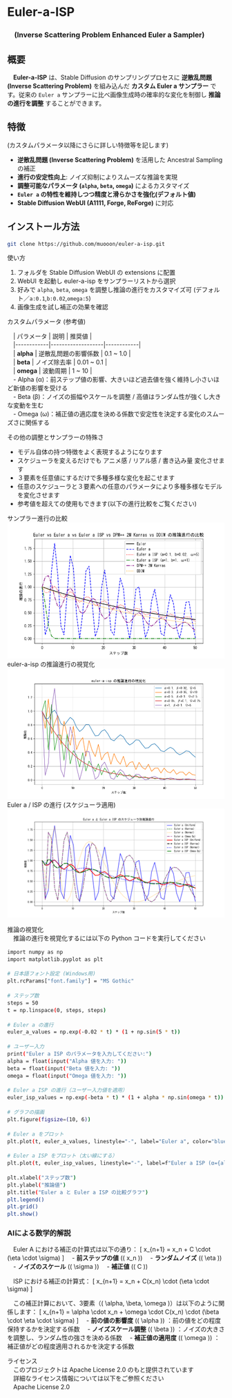 # Euler-a-ISP  
### 　(Inverse Scattering Problem Enhanced Euler a Sampler)

## 概要
　**Euler-a-ISP** は、Stable Diffusion のサンプリングプロセスに **逆散乱問題 (Inverse Scattering Problem)** を組み込んだ **カスタム Euler a サンプラー** です。従来の `Euler a` サンプラーに比べ画像生成時の確率的な変化を制御し **推論の進行を調整** することができます。

## 特徴
(カスタムパラメータ以降にさらに詳しい特徴等を記します)  
- **逆散乱問題 (Inverse Scattering Problem)** を活用した Ancestral Sampling の補正  
- **進行の安定性向上**: ノイズ抑制によりスムーズな推論を実現  
- **調整可能なパラメータ (`alpha`, `beta`, `omega`)** によるカスタマイズ  
- **`Euler a` の特性を維持しつつ精度と滑らかさを強化(デフォルト値)**  
- **Stable Diffusion WebUI (A1111, Forge, ReForge)** に対応

## インストール方法
```bash
git clone https://github.com/muooon/euler-a-isp.git  
```
使い方  
1. 	フォルダを Stable Diffusion WebUI の extensions に配置  
2. 	WebUI を起動し euler-a-isp をサンプラーリストから選択  
3. 	好みで `alpha`, `beta`, `omega` を調整し推論の進行をカスタマイズ可 (デフォルト／`a:0.1`,`b:0.02`,`omega:5`)  
4. 	画像生成を試し補正の効果を確認  

カスタムパラメータ (参考値)  

　| パラメータ | 説明 | 推奨値 |  
　|------------|-------------------|------------|  
　| **alpha**  | 逆散乱問題の影響係数 | 0.1 ~ 1.0  |  
　| **beta**   | ノイズ除去率         | 0.01 ~ 0.1 |  
　| **omega**  | 波動周期           | 1 ~ 10     |  
　- Alpha (α)：前ステップ値の影響、大きいほど過去値を強く維持し小さいほど新値の影響を受ける  
　- Beta (β)：ノイズの振幅やスケールを調整 / 高値はランダム性が強くし大きな変動を生む  
　- Omega (ω)：補正値の適応度を決める係数で安定性を決定する変化のスムーズさに関係する  

その他の調整とサンプラーの特殊さ  

- モデル自体の持つ特徴をよく表現するようになります  
- スケジューラを変えるだけでも アニメ感 / リアル感 / 書き込み量 変化させます  
- ３要素を任意値にするだけで多種多様な変化を起こせます  
- 任意のスケジューラと３要素への任意のパラメータにより多種多様なモデルを変化させます  
- 参考値を超えての使用もできます(以下の進行比較をご覧ください)  

サンプラー進行の比較  
![image01](https://github.com/muooon/euler-a-isp/blob/main/ISP-EulerA-GRAF-02GEN-hikaku02.png)  
euler-a-isp の推論進行の視覚化  
![image01](https://github.com/muooon/euler-a-isp/blob/main/euler-a-isp-iroiro.png)  
Euler a / ISP の進行 (スケジューラ適用)  
![image01](https://github.com/muooon/euler-a-isp/blob/main/euler-a-isp-iroiro02.png)  

推論の視覚化  
　推論の進行を視覚化するには以下の Python コードを実行してください  
```bash
import numpy as np
import matplotlib.pyplot as plt

# 日本語フォント設定 (Windows用)
plt.rcParams["font.family"] = "MS Gothic"

# ステップ数
steps = 50
t = np.linspace(0, steps, steps)

# Euler a の進行
euler_a_values = np.exp(-0.02 * t) * (1 + np.sin(5 * t))

# ユーザー入力
print("Euler a ISP のパラメータを入力してください:")
alpha = float(input("Alpha 値を入力: "))
beta = float(input("Beta 値を入力: "))
omega = float(input("Omega 値を入力: "))

# Euler a ISP の進行（ユーザー入力値を適用）
euler_isp_values = np.exp(-beta * t) * (1 + alpha * np.sin(omega * t))

# グラフの描画
plt.figure(figsize=(10, 6))

# Euler a をプロット
plt.plot(t, euler_a_values, linestyle="-", label="Euler a", color="blue")

# Euler a ISP をプロット（太い線にする）
plt.plot(t, euler_isp_values, linestyle="-", label=f"Euler a ISP (α={alpha}, β={beta}, Ω={omega})", color="red", linewidth=2.5)

plt.xlabel("ステップ数")
plt.ylabel("推論値")
plt.title("Euler a と Euler a ISP の比較グラフ")
plt.legend()
plt.grid()
plt.show()
```
### AIによる数学的解説
　Euler A における補正の計算式は以下の通り：
\[
x_{n+1} = x_n + C \cdot (\eta \cdot \sigma)
\]
　- **前ステップの値** (\( x_n \))
　- **ランダムノイズ** (\( \eta \))
　- **ノイズのスケール** (\( \sigma \))
　- **補正値** (\( C \))

　ISP における補正の計算式：
\[
x_{n+1} = x_n + C(x_n) \cdot (\eta \cdot \sigma)
\]

　この補正計算において、3要素（\( \alpha, \beta, \omega \)）は以下のように関係します：
\[
x_{n+1} = \alpha \cdot x_n + \omega \cdot C(x_n) \cdot (\beta \cdot \eta \cdot \sigma)
\]
　- **前の値の影響度** (\( \alpha \)) ：前の値をどの程度保持するかを決定する係数
　- **ノイズスケール調整** (\( \beta \)) ：ノイズの大きさを調整し、ランダム性の強さを決める係数
　- **補正値の適用度** (\( \omega \)) ：補正値がどの程度適用されるかを決定する係数  

ライセンス  
　このプロジェクトは Apache License 2.0 のもと提供されています  
　詳細なライセンス情報については以下をご参照ください  
　Apache License 2.0
